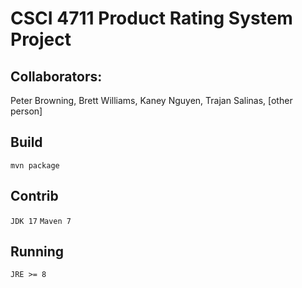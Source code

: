 # CSCI 4711 Product Rating System Project

## Collaborators:

Peter Browning, Brett Williams, Kaney Nguyen, Trajan Salinas, \[other person\]


## Build

`mvn package`

## Contrib

`JDK 17`
`Maven 7`

## Running

`JRE >= 8`
